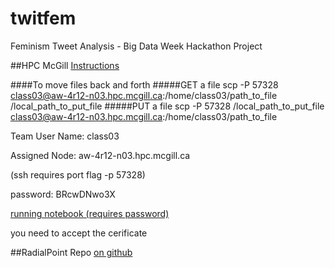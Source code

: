 # twitfem
Feminism Tweet Analysis - Big Data Week Hackathon Project

##HPC McGill
[Instructions](https://www.tinyurl.com/bdw-mcgillhpc)

####To move files back and forth
#####GET a file
scp -P 57328 class03@aw-4r12-n03.hpc.mcgill.ca:/home/class03/path_to_file /local_path_to_put_file
#####PUT a file
scp -P 57328 /local_path_to_put_file class03@aw-4r12-n03.hpc.mcgill.ca:/home/class03/path_to_file

Team User Name: class03

Assigned Node: aw-4r12-n03.hpc.mcgill.ca

(ssh requires port flag -p 57328)

password: BRcwDNwo3X

[running notebook (requires password)](https://aw-4r12-n03.hpc.mcgill.ca:8088)

you need to accept the cerificate

##RadialPoint Repo
[on github](http://www.github.com/radialpoint/bigdata-week-sentiment)
